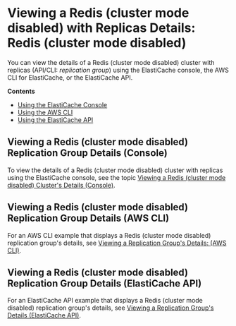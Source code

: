 # Viewing a Redis \(cluster mode disabled\) with Replicas Details: Redis \(cluster mode disabled\)<a name="Replication.ViewDetails.Redis"></a>

You can view the details of a Redis \(cluster mode disabled\) cluster with replicas \(API/CLI: *replication group*\) using the ElastiCache console, the AWS CLI for ElastiCache, or the ElastiCache API\.

**Contents**
+ [Using the ElastiCache Console](#Replication.ViewDetails.Redis.CON)
+ [Using the AWS CLI](#Replication.ViewDetails.Redis.CLI)
+ [Using the ElastiCache API](#Replication.ViewDetails.Redis.API)

## Viewing a Redis \(cluster mode disabled\) Replication Group Details \(Console\)<a name="Replication.ViewDetails.Redis.CON"></a>

To view the details of a Redis \(cluster mode disabled\) cluster with replicas using the ElastiCache console, see the topic [Viewing a Redis \(cluster mode disabled\) Cluster's Details \(Console\)](Clusters.ViewDetails.md#Clusters.ViewDetails.CON.Redis)\.

## Viewing a Redis \(cluster mode disabled\) Replication Group Details \(AWS CLI\)<a name="Replication.ViewDetails.Redis.CLI"></a>

For an AWS CLI example that displays a Redis \(cluster mode disabled\) replication group's details, see [Viewing a Replication Group's Details: \(AWS CLI\)](Replication.ViewDetails.CLI.md)\.

## Viewing a Redis \(cluster mode disabled\) Replication Group Details \(ElastiCache API\)<a name="Replication.ViewDetails.Redis.API"></a>

For an ElastiCache API example that displays a Redis \(cluster mode disabled\) replication group's details, see [Viewing a Replication Group's Details \(ElastiCache API\)](Replication.ViewDetails.API.md)\.